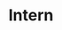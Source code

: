 ---
order: 1
companyName: Minab
companyWebsite: https://www.minabtech.com/
title: Intern
duration: March 2019 - September 2019
tasks:
  - Developed functional and appealing web applications
  - Participated in the entire application lifecycle, focusing on coding and debugging
  - Collaborated with other team members and stakeholders
---
